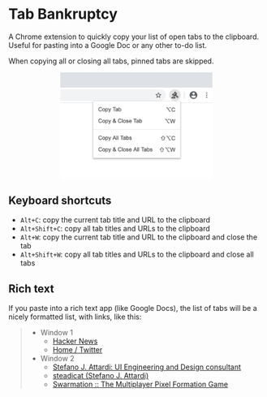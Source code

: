 # Tab Bankruptcy

A Chrome extension to quickly copy your list of open tabs to the clipboard.
Useful for pasting into a Google Doc or any other to-do list.

When copying all or closing all tabs, pinned tabs are skipped.

<img src="screenshot.png" style="max-width: 300px; display: block;margin: 0 auto" />

## Keyboard shortcuts

- `Alt+C`: copy the current tab title and URL to the clipboard
- `Alt+Shift+C`: copy all tab titles and URLs to the clipboard
- `Alt+W`: copy the current tab title and URL to the clipboard and close the tab
- `Alt+Shift+W`: copy all tab titles and URLs to the clipboard and close all
  tabs

## Rich text

If you paste into a rich text app (like Google Docs), the list of tabs will be a
nicely formatted list, with links, like this:

> - Window 1
>   - [Hacker News](https://news.ycombinator.com/)
>   - [Home / Twitter](https://twitter.com/home)
> - Window 2
>   - [Stefano J. Attardi: UI Engineering and Design consultant](https://attardi.org/)
>   - [steadicat (Stefano J. Attardi)](https://github.com/steadicat)
>   - [Swarmation :: The Multiplayer Pixel Formation Game](https://swarmation.com/)
